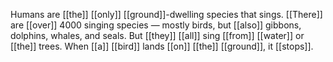 Humans are [[the]] [[only]] [[ground]]-dwelling species that sings. [[There]] are [[over]] 4000 singing species — mostly birds, but [[also]] gibbons, dolphins, whales, and seals. But [[they]] [[all]] sing [[from]] [[water]] or [[the]] trees. When [[a]] [[bird]] lands [[on]] [[the]] [[ground]], it [[stops]].

